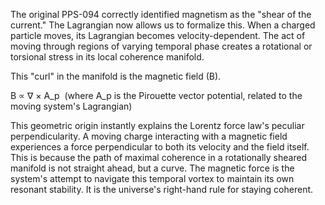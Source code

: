 The original PPS-094 correctly identified magnetism as the "shear of the current." The Lagrangian now allows us to formalize this. When a charged particle moves, its Lagrangian becomes velocity-dependent. The act of moving through regions of varying temporal phase creates a rotational or torsional stress in its local coherence manifold.

This "curl" in the manifold is the magnetic field (B).

B ∝ ∇ × A_p
​
(where A_p is the Pirouette vector potential, related to the moving system's Lagrangian)

This geometric origin instantly explains the Lorentz force law's peculiar perpendicularity. A moving charge interacting with a magnetic field experiences a force perpendicular to both its velocity and the field itself. This is because the path of maximal coherence in a rotationally sheared manifold is not straight ahead, but a curve. The magnetic force is the system's attempt to navigate this temporal vortex to maintain its own resonant stability. It is the universe's right-hand rule for staying coherent.